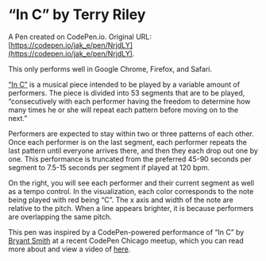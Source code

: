 # “In C” by Terry Riley

A Pen created on CodePen.io. Original URL: [https://codepen.io/jak_e/pen/NrjdLY](https://codepen.io/jak_e/pen/NrjdLY).

This only performs well in Google Chrome, Firefox, and Safari.

[“In C”](https://en.wikipedia.org/wiki/In_C) is a musical piece intended to be played by a variable amount of performers. The piece is divided into 53 segments that are to be played, “consecutively with each performer having the freedom to  determine how many times he or she will repeat each pattern before moving on to the next.” 

Performers are expected to stay within two or three patterns of each other. Once each performer is on the last segment, each performer repeats the last pattern until everyone arrives there, and then they each drop out one by one. This performance is truncated from the preferred 45-90 seconds per segment to 7.5-15 seconds per segment if played at 120 bpm.

On the right, you will see each performer and their current segment as well as a tempo control. In the visualization, each color corresponds to the note being played with red being “C”. The x axis and width of the note are relative to the pitch. When a line appears brighter, it is because performers are overlapping the same pitch.

This pen was inspired by a CodePen-powered performance of “In C” by [Bryant Smith](http://codepen.io/barefootfunk) at a recent CodePen Chicago meetup, which you can read more about and view a video of [here](http://codepen.io/poopsplat/post/codepen-chicago-june-2016).
